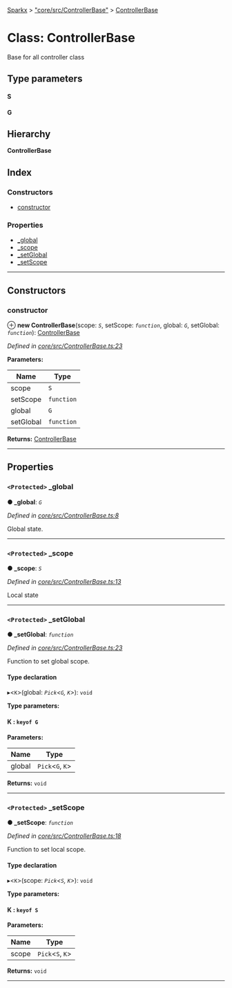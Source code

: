 [Sparkx](../README.md) > ["core/src/ControllerBase"](../modules/_core_src_controllerbase_.md) > [ControllerBase](../classes/_core_src_controllerbase_.controllerbase.md)

# Class: ControllerBase

Base for all controller class

## Type parameters
#### S 
#### G 
## Hierarchy

**ControllerBase**

## Index

### Constructors

* [constructor](_core_src_controllerbase_.controllerbase.md#constructor)

### Properties

* [_global](_core_src_controllerbase_.controllerbase.md#_global)
* [_scope](_core_src_controllerbase_.controllerbase.md#_scope)
* [_setGlobal](_core_src_controllerbase_.controllerbase.md#_setglobal)
* [_setScope](_core_src_controllerbase_.controllerbase.md#_setscope)

---

## Constructors

<a id="constructor"></a>

###  constructor

⊕ **new ControllerBase**(scope: *`S`*, setScope: *`function`*, global: *`G`*, setGlobal: *`function`*): [ControllerBase](_core_src_controllerbase_.controllerbase.md)

*Defined in [core/src/ControllerBase.ts:23](https://github.com/pushkar8723/sparkx/blob/54aa3d4/packages/core/src/ControllerBase.ts#L23)*

**Parameters:**

| Name | Type |
| ------ | ------ |
| scope | `S` |
| setScope | `function` |
| global | `G` |
| setGlobal | `function` |

**Returns:** [ControllerBase](_core_src_controllerbase_.controllerbase.md)

___

## Properties

<a id="_global"></a>

### `<Protected>` _global

**● _global**: *`G`*

*Defined in [core/src/ControllerBase.ts:8](https://github.com/pushkar8723/sparkx/blob/54aa3d4/packages/core/src/ControllerBase.ts#L8)*

Global state.

___
<a id="_scope"></a>

### `<Protected>` _scope

**● _scope**: *`S`*

*Defined in [core/src/ControllerBase.ts:13](https://github.com/pushkar8723/sparkx/blob/54aa3d4/packages/core/src/ControllerBase.ts#L13)*

Local state

___
<a id="_setglobal"></a>

### `<Protected>` _setGlobal

**● _setGlobal**: *`function`*

*Defined in [core/src/ControllerBase.ts:23](https://github.com/pushkar8723/sparkx/blob/54aa3d4/packages/core/src/ControllerBase.ts#L23)*

Function to set global scope.

#### Type declaration
▸<`K`>(global: *`Pick`<`G`, `K`>*): `void`

**Type parameters:**

#### K :  `keyof G`
**Parameters:**

| Name | Type |
| ------ | ------ |
| global | `Pick`<`G`, `K`> |

**Returns:** `void`

___
<a id="_setscope"></a>

### `<Protected>` _setScope

**● _setScope**: *`function`*

*Defined in [core/src/ControllerBase.ts:18](https://github.com/pushkar8723/sparkx/blob/54aa3d4/packages/core/src/ControllerBase.ts#L18)*

Function to set local scope.

#### Type declaration
▸<`K`>(scope: *`Pick`<`S`, `K`>*): `void`

**Type parameters:**

#### K :  `keyof S`
**Parameters:**

| Name | Type |
| ------ | ------ |
| scope | `Pick`<`S`, `K`> |

**Returns:** `void`

___

